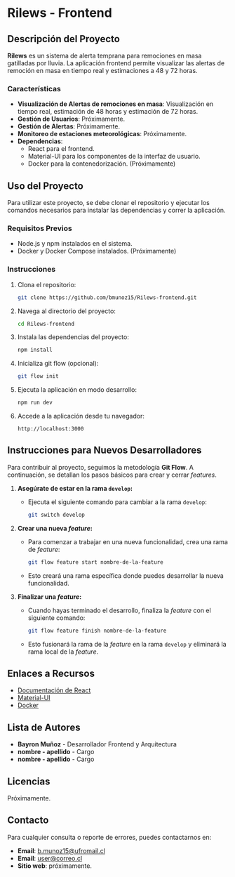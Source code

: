 # Rilews - Frontend

## Descripción del Proyecto

**Rilews** es un sistema de alerta temprana para remociones en masa gatilladas por lluvia. La aplicación frontend permite visualizar las alertas de remoción en masa en tiempo real y estimaciones a 48 y 72 horas.

### Características

- **Visualización de Alertas de remociones en masa**: Visualización en tiempo real, estimación de 48 horas y estimación de 72 horas.
- **Gestión de Usuarios**: Próximamente.
- **Gestión de Alertas**: Próximamente.
- **Monitoreo de estaciones meteorológicas**: Próximamente.
- **Dependencias**: 
  - React para el frontend.
  - Material-UI para los componentes de la interfaz de usuario.
  - Docker para la contenedorización. (Próximamente)

## Uso del Proyecto

Para utilizar este proyecto, se debe clonar el repositorio y ejecutar los comandos necesarios para instalar las dependencias y correr la aplicación.

### Requisitos Previos

- Node.js y npm instalados en el sistema.
- Docker y Docker Compose instalados. (Próximamente)

### Instrucciones

1. Clona el repositorio:
   ```bash
   git clone https://github.com/bmunoz15/Rilews-frontend.git
   ```

2. Navega al directorio del proyecto:
   ```bash
   cd Rilews-frontend
   ```

3. Instala las dependencias del proyecto:
   ```bash
   npm install
   ```

4. Inicializa git flow (opcional):
   ```bash
   git flow init
   ```

5. Ejecuta la aplicación en modo desarrollo:
   ```bash
   npm run dev
   ```

6. Accede a la aplicación desde tu navegador:
   ```
   http://localhost:3000
   ```
## Instrucciones para Nuevos Desarrolladores

Para contribuir al proyecto, seguimos la metodología **Git Flow**. A continuación, se detallan los pasos básicos para crear y cerrar *features*.

1. **Asegúrate de estar en la rama `develop`:**
   - Ejecuta el siguiente comando para cambiar a la rama `develop`:
     ```bash
     git switch develop
     ```

2. **Crear una nueva *feature*:**
   - Para comenzar a trabajar en una nueva funcionalidad, crea una rama de *feature*:
     ```bash
     git flow feature start nombre-de-la-feature
     ```
   - Esto creará una rama específica donde puedes desarrollar la nueva funcionalidad.

3. **Finalizar una *feature*:**
   - Cuando hayas terminado el desarrollo, finaliza la *feature* con el siguiente comando:
     ```bash
     git flow feature finish nombre-de-la-feature
     ```
   - Esto fusionará la rama de la *feature* en la rama `develop` y eliminará la rama local de la *feature*.



## Enlaces a Recursos

- [Documentación de React](https://reactjs.org/docs/getting-started.html)
- [Material-UI](https://mui.com/)
- [Docker](https://www.docker.com/)

## Lista de Autores

- **Bayron Muñoz** - Desarrollador Frontend y Arquitectura
- **nombre - apellido** - Cargo
- **nombre - apellido** - Cargo

## Licencias

Próximamente.

## Contacto

Para cualquier consulta o reporte de errores, puedes contactarnos en:

- **Email**: b.munoz15@ufromail.cl
- **Email**: user@correo.cl
- **Sitio web**: próximamente.


















































































